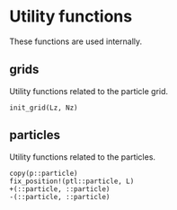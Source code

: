# Utility functions
These functions are used internally.


## grids
Utility functions related to the particle grid.

```@docs
init_grid(Lz, Nz)
```

## particles
Utility functions related to the particles.


```@docs
copy(p::particle)
fix_position!(ptl::particle, L)
+(::particle, ::particle)
-(::particle, ::particle)
```
##